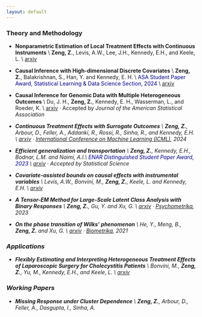 ```yaml
---
layout: default
---
```



### Theory and Methodology

- **Nonparametric Estimation of Local Treatment Effects with Continuous Instruments** \\
    **Zeng, Z.**, Levis, A.W., Lee, J.H., Kennedy, E.H., and Keele, L. \\
    [arxiv](https://arxiv.org/abs/2504.03063) 

- **Causal Inference with High-dimensional Discrete Covariates** \\
     **Zeng, Z.**, Balakrishnan, S., Han, Y. and Kennedy, E. H. \\
     <span style="color: darkblue;">ASA Student Paper Award, Statistical Learning & Data Science Section, 2024</span> \\
    [arxiv](https://arxiv.org/abs/2405.00118)
  
- **Causal Inference for Genomic Data with Multiple Heterogeneous Outcomes** \\
    Du, J. H., **Zeng, Z.**, Kennedy, E. H., Wasserman, L., and Roeder, K. \\
    [arxiv](https://arxiv.org/abs/2404.09119) · Accepted by <i>Journal of the American Statistical Association<i>
    
- **Continuous Treatment Effects with Surrogate Outcomes** \\
    **Zeng, Z.**, Arbour, D., Feller, A., Addanki, R., Rossi, R., Sinha, R., and Kennedy, E.H. \\
    [arxiv](https://arxiv.org/abs/2402.00168) · <i>[International Conference on Machine Learning (ICML)](https://proceedings.mlr.press/v235/zeng24a.html)<i>, 2024

- **Efficient generalization and transportation** \\
    **Zeng, Z.**, Kennedy, E.H., Bodnar, L.M. and Naimi, A.I.\\
    <span style="color: darkblue;">ENAR Distinguished Student Paper Award, 2023</span> \\
    [arxiv](https://arxiv.org/abs/2302.00092) · Accepted by <i>Statistical Science<i>

- **Covariate-assisted bounds on causal effects with instrumental variables** \\
    Levis, A.W., Bonvini, M., **Zeng, Z.**, Keele, L. and Kennedy, E.H. \\
    [arxiv](https://arxiv.org/abs/2301.12106) 

- **A Tensor-EM Method for Large-Scale Latent Class Analysis with Binary Responses** \\
    **Zeng, Z.**, Gu, Y. and Xu, G. \\
    [arxiv](https://arxiv.org/abs/2103.16036) · <i>[Psychometrika](https://link.springer.com/article/10.1007/s11336-022-09887-1)<i>, 2023
    

- **On the phase transition of Wilks’ phenomenon** \\
    He, Y., Meng, B., **Zeng, Z.** and Xu, G. \\
    [arxiv](https://arxiv.org/abs/2008.05974) · <i>[Biometrika](https://academic.oup.com/biomet/article-abstract/108/3/741/5911091)<i>, 2021
  

### Applications

- **Flexibly Estimating and Interpreting Heterogeneous Treatment Effects of Laparoscopic Surgery for Cholecystitis Patients** \\
    Bonvini, M., **Zeng, Z.**, Yu, M., Kennedy, E.H., and Keele, L. \\
    [arxiv](https://arxiv.org/abs/2311.04359)
  

### Working Papers
  
- **Missing Response under Cluster Dependence** \\
    **Zeng, Z.**, Arbour, D., Feller, A., Dasgupta, I., Sinha, A. 


